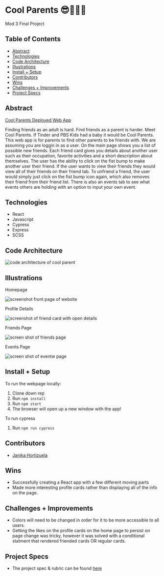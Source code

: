 

# Cool Parents 😎🤦🏾‍♀️
Mod 3 Final Project

## Table of Contents
  - [Abstract](#abstract)
  - [Technologies](#technologies)
  - [Code Architecture](#code-architecture)
  - [Illustrations](#illustrations)
  - [Install + Setup](#set-up)
  - [Contributors](#contributors)
  - [Wins](#wins)
  - [Challenges + Improvements](#challenges-+-Improvements)
  - [Project Specs](#project-specs)

## Abstract
[Cool Parents Deployed Web App](https://cool-parent.herokuapp.com/)

Finding friends as an adult is hard. Find friends as a parent is harder. Meet Cool Parents. If Tinder and PBS Kids had a baby it would be Cool Parents. This web app is for parents to find other parents to be friends with. We are assuming you are loggin in as a user. On the main page shows you a list of possible new friends. Each friend card gives you details about another user such as their occupation, favorite activities and a short description about themselves. The user has the ability to click on the fist bump to make another user their friend. If the user wants to view their friends they would view all of their friends on their friend tab. To unfriend a friend, the user would simply just click on the fist bump icon again, which also removes their friend from their friend list. There is also an events tab to see what events others are holding with an option to input your own event. 

## Technologies
  - React
  - Javascript
  - Cypress
  - Express
  - SCSS


## Code Architecture
![code architecture of cool parent](https://i.ibb.co/2sQDPps/Screen-Shot-2021-11-15-at-8-59-59-PM.png)

## Illustrations

Homepage

![screenshot front page of website](https://i.ibb.co/Y0LMd5C/Screen-Shot-2021-11-15-at-9-03-32-PM.png)

Profile Details

![screenshot of friend card with open details](https://i.ibb.co/zxnkzBQ/Screen-Shot-2021-11-15-at-9-06-05-PM.png)

Friends Page

![screen shot of friends page](https://i.ibb.co/FH5GP3k/Screen-Shot-2021-11-15-at-9-04-18-PM.png)

Events Page

![screen shot of eventw page](https://i.ibb.co/fvMDY1P/Screen-Shot-2021-11-15-at-9-05-21-PM.png)

## Install + Setup

To run the webpage locally:
1) Clone down rep
2) Run `npm install`
3) Run `npm start`
4) The browser will open up a new window with the app!

To run cypress
1) Run `npm run cypress`

## Contributors
  - [Janika Hortizuela](https://github.com/jhortizu01)

## Wins
- Successfully creating a React app with a few different moving parts
- Made more interesting profile cards rather than displaying all of the info on the page.

## Challenges + Improvements
- Colors will need to be changed in order for it to be more accessible to all users.
- Getting the likes on the profile cards on the home page to persist on page change was tricky, however it was solved with a conditional statment that rendered friended cards OR regular cards.

## Project Specs
  - The project spec & rubric can be found [here](https://frontend.turing.edu/projects/module-3/showcase.html)
